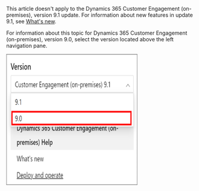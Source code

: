 This article doesn't apply to the Dynamics 365 Customer Engagement (on-premises), version 9.1 update. For information about new features in update 9.1, see [What's new](../whats-new.md).

For information about this topic for Dynamics 365 Customer Engagement (on-premises), version 9.0, select the version located above the left navigation pane.

   <img src = "../deploy/media/docs-version-picker.png" alt = "Version selector" width = "350" height = "350">
